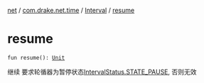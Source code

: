 [net](../../index.md) / [com.drake.net.time](../index.md) / [Interval](index.md) / [resume](./resume.md)

# resume

`fun resume(): `[`Unit`](https://kotlinlang.org/api/latest/jvm/stdlib/kotlin/-unit/index.html)

继续
要求轮循器为暂停状态[IntervalStatus.STATE_PAUSE](../-interval-status/-s-t-a-t-e_-p-a-u-s-e.md), 否则无效

